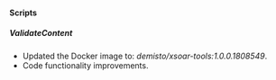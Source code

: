 #### Scripts

##### ValidateContent
- Updated the Docker image to: *demisto/xsoar-tools:1.0.0.1808549*.
- Code functionality improvements.
